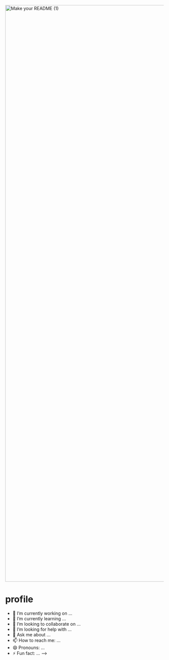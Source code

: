 <p align=”center”>
<img width="1834" alt="Make your README (1)" src="https://github.com/AARICKWOLF/AARICKWOLF/assets/122084815/0adba33e-0479-4d61-9c9a-c32d329b74c1">
</p>
<p align="left">

# profile
- 🔭 I’m currently working on ...
- 🌱 I’m currently learning ...
- 👯 I’m looking to collaborate on ...
- 🤔 I’m looking for help with ...
- 💬 Ask me about ...
- 📫 How to reach me: ...
- 😄 Pronouns: ...
- ⚡ Fun fact: ...
-->

